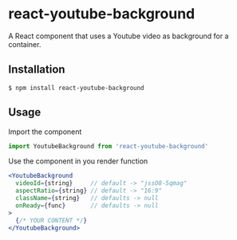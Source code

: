 # react-youtube-background
A React component that uses a Youtube video as background for a container.

## Installation
```
$ npm install react-youtube-background
```

## Usage

Import the component
```javascript
import YoutubeBackground from 'react-youtube-background'
```

Use the component in you render function

```jsx
<YoutubeBackground 
  videoId={string}     // default -> "jssO8-5qmag"
  aspectRatio={string} // default -> "16:9"
  className={string}   // defaults -> null
  onReady={func}       // defaults -> null
>
  {/* YOUR CONTENT */}
</YoutubeBackground>
```
